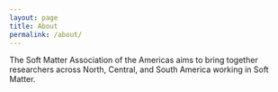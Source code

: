 ```yaml
---
layout: page
title: About
permalink: /about/
---
```


The Soft Matter Association of the Americas aims to bring together researchers across North, Central, and South America working in Soft Matter.
